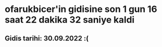 # ofarukbicer'in gidisine son 1 gun 16 saat 22 dakika 32 saniye kaldi

## Gidis tarihi: 30.09.2022 :(